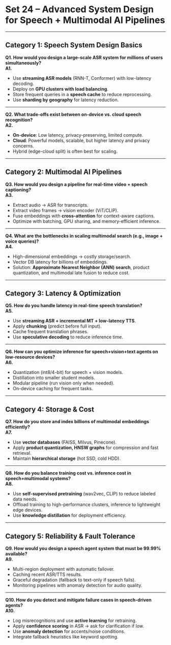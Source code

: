 # Set 24 – Advanced System Design for Speech + Multimodal AI Pipelines

---

## Category 1: Speech System Design Basics

**Q1. How would you design a large-scale ASR system for millions of users simultaneously?**  
**A1.**  
- Use **streaming ASR models** (RNN-T, Conformer) with low-latency decoding.  
- Deploy on **GPU clusters with load balancing**.  
- Store frequent queries in a **speech cache** to reduce reprocessing.  
- Use **sharding by geography** for latency reduction.  

---

**Q2. What trade-offs exist between on-device vs. cloud speech recognition?**  
**A2.**  
- **On-device**: Low latency, privacy-preserving, limited compute.  
- **Cloud**: Powerful models, scalable, but higher latency and privacy concerns.  
- Hybrid (edge-cloud split) is often best for scaling.  

---

## Category 2: Multimodal AI Pipelines

**Q3. How would you design a pipeline for real-time video + speech captioning?**  
**A3.**  
- Extract audio → ASR for transcripts.  
- Extract video frames → vision encoder (ViT/CLIP).  
- Fuse embeddings with **cross-attention** for context-aware captions.  
- Optimize with batching, GPU sharing, and memory-efficient inference.  

---

**Q4. What are the bottlenecks in scaling multimodal search (e.g., image + voice queries)?**  
**A4.**  
- High-dimensional embeddings → costly storage/search.  
- Vector DB latency for billions of embeddings.  
- Solution: **Approximate Nearest Neighbor (ANN) search**, product quantization, and multimodal late fusion to reduce cost.  

---

## Category 3: Latency & Optimization

**Q5. How do you handle latency in real-time speech translation?**  
**A5.**  
- Use **streaming ASR + incremental MT + low-latency TTS**.  
- Apply **chunking** (predict before full input).  
- Cache frequent translation phrases.  
- Use **speculative decoding** to reduce inference time.  

---

**Q6. How can you optimize inference for speech+vision+text agents on low-resource devices?**  
**A6.**  
- Quantization (int8/4-bit) for speech + vision models.  
- Distillation into smaller student models.  
- Modular pipeline (run vision only when needed).  
- On-device caching for frequent tasks.  

---

## Category 4: Storage & Cost

**Q7. How do you store and index billions of multimodal embeddings efficiently?**  
**A7.**  
- Use **vector databases** (FAISS, Milvus, Pinecone).  
- Apply **product quantization, HNSW graphs** for compression and fast retrieval.  
- Maintain **hierarchical storage** (hot SSD, cold HDD).  

---

**Q8. How do you balance training cost vs. inference cost in speech+multimodal systems?**  
**A8.**  
- Use **self-supervised pretraining** (wav2vec, CLIP) to reduce labeled data needs.  
- Offload training to high-performance clusters, inference to lightweight edge devices.  
- Use **knowledge distillation** for deployment efficiency.  

---

## Category 5: Reliability & Fault Tolerance

**Q9. How would you design a speech agent system that must be 99.99% available?**  
**A9.**  
- Multi-region deployment with automatic failover.  
- Caching recent ASR/TTS results.  
- Graceful degradation (fallback to text-only if speech fails).  
- Monitoring pipelines with anomaly detection for audio quality.  

---

**Q10. How do you detect and mitigate failure cases in speech-driven agents?**  
**A10.**  
- Log misrecognitions and use **active learning** for retraining.  
- Apply **confidence scoring** in ASR → ask for clarification if low.  
- Use **anomaly detection** for accents/noise conditions.  
- Integrate fallback heuristics like keyword spotting.
